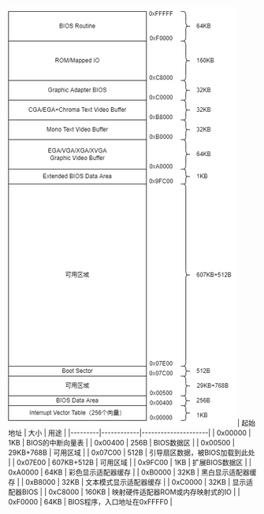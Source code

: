 ![Pic](../images/x86实模式内存布局图.png)
| 起始地址    | 大小         | 用途                  |
|---------|------------|---------------------|
| 0x00000 | 1KB        | BIOS的中断向量表          |
| 0x00400 | 256B       | BIOS数据区             |
| 0x00500 | 29KB+768B  | 可用区域                |
| 0x07C00 | 512B       | 引导扇区数据，被BIOS加载到此处   |
| 0x07E00 | 607KB+512B | 可用区域                |
| 0x9FC00 | 1KB        | 扩展BIOS数据区           |
| 0xA0000 | 64KB       | 彩色显示适配器缓存           |
| 0xB0000 | 32KB       | 黑白显示适配器缓存           |
| 0xB8000 | 32KB       | 文本模式显示适配器缓存         |
| 0xC0000 | 32KB       | 显示适配器BIOS           |
| 0xC8000 | 160KB      | 映射硬件适配器ROM或内存映射式的IO |
| 0xF0000 | 64KB       | BIOS程序，入口地址在0xFFFF0 |